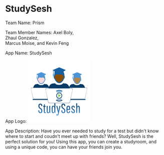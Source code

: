# StudySesh 
 Team Name: Prism 
 
 Team Member Names:
 Axel Boly,   
 Zhaul Gonzalez,  
 Marcus Moise, and
 Kevin Feng   
 
 App Name: StudySesh  
 
 App Logo: 
 ![Logo](e19b6aad-83cc-4e7b-afb9-ea7dc8641f67_200x200.png)  
 
 App Description: 
  Have you ever needed to study for a test but didn't know where to start and coudn't meet up with friends? Well, StudySesh is the perfect solution for you! Using this app, you can create a studyroom, and using a unique code, you can have your friends join you.
 
 
